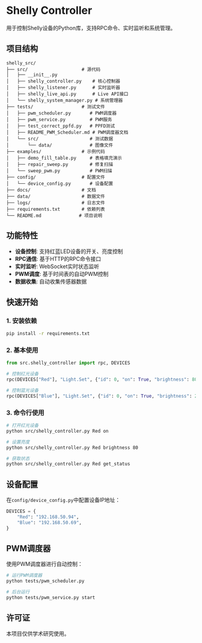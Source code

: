 # Shelly Controller

用于控制Shelly设备的Python库，支持RPC命令、实时监听和系统管理。

## 项目结构

```
shelly_src/
├── src/                    # 源代码
│   ├── __init__.py
│   ├── shelly_controller.py    # 核心控制器
│   ├── shelly_listener.py      # 实时监听器
│   ├── shelly_live_api.py      # Live API接口
│   └── shelly_system_manager.py # 系统管理器
├── tests/                  # 测试文件
│   ├── pwm_scheduler.py       # PWM调度器
│   ├── pwm_service.py         # PWM服务
│   ├── test_correct_ppfd.py   # PPFD测试
│   ├── README_PWM_Scheduler.md # PWM调度器文档
│   └── src/                   # 测试数据
│       └── data/              # 图像文件
├── examples/               # 示例代码
│   ├── demo_fill_table.py     # 表格填充演示
│   ├── repair_sweep.py        # 修复扫描
│   └── sweep_pwm.py           # PWM扫描
├── config/                 # 配置文件
│   └── device_config.py       # 设备配置
├── docs/                   # 文档
├── data/                   # 数据文件
├── logs/                   # 日志文件
├── requirements.txt        # 依赖列表
└── README.md              # 项目说明
```

## 功能特性

- **设备控制**: 支持红蓝LED设备的开关、亮度控制
- **RPC通信**: 基于HTTP的RPC命令接口
- **实时监听**: WebSocket实时状态监听
- **PWM调度**: 基于时间表的自动PWM控制
- **数据收集**: 自动收集传感器数据

## 快速开始

### 1. 安装依赖

```bash
pip install -r requirements.txt
```

### 2. 基本使用

```python
from src.shelly_controller import rpc, DEVICES

# 控制红光设备
rpc(DEVICES["Red"], "Light.Set", {"id": 0, "on": True, "brightness": 80})

# 控制蓝光设备  
rpc(DEVICES["Blue"], "Light.Set", {"id": 0, "on": True, "brightness": 20})
```

### 3. 命令行使用

```bash
# 打开红光设备
python src/shelly_controller.py Red on

# 设置亮度
python src/shelly_controller.py Red brightness 80

# 获取状态
python src/shelly_controller.py Red get_status
```

## 设备配置

在`config/device_config.py`中配置设备IP地址：

```python
DEVICES = {
    "Red": "192.168.50.94",
    "Blue": "192.168.50.69",
}
```

## PWM调度器

使用PWM调度器进行自动控制：

```bash
# 运行PWM调度器
python tests/pwm_scheduler.py

# 后台运行
python tests/pwm_service.py start
```

## 许可证

本项目仅供学术研究使用。
